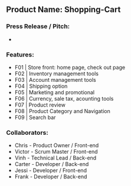 ## Product Name: Shopping-Cart

### Press Release / Pitch:
*

### Features:
* F01 | Store front: home page, check out page
* F02 | Inventory management tools
* F03 | Account management tools
* F04 | Shipping option
* F05 | Marketing and promotional
* F06 | Currency, sale tax, acounting tools
* F07 | Product review
* F08 | Product Category and Navigation
* F09 | Search bar

### Collaborators:
* Chris  - Product Owner  / Front-end
* Victor - Scrum Master   / Front-end
* Vinh   - Technical Lead / Back-end
* Carter - Developer      / Back-end
* Jessi  - Developer      / Front-end
* Frank  - Developer      / Back-end

